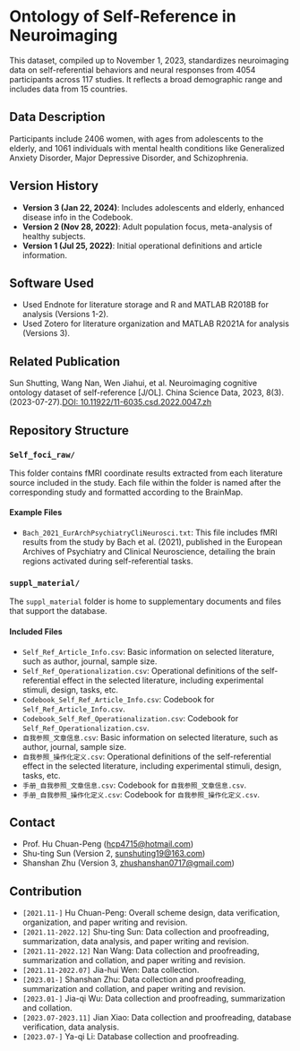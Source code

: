 # Ontology of Self-Reference in Neuroimaging
This dataset, compiled up to November 1, 2023, standardizes neuroimaging data on self-referential behaviors and neural responses from 4054 participants across 117 studies. It reflects a broad demographic range and includes data from 15 countries.

## Data Description
Participants include 2406 women, with ages from adolescents to the elderly, and 1061 individuals with mental health conditions like Generalized Anxiety Disorder, Major Depressive Disorder, and Schizophrenia.

## Version History
- **Version 3 (Jan 22, 2024)**: Includes adolescents and elderly, enhanced disease info in the Codebook.
- **Version 2 (Nov 28, 2022)**: Adult population focus, meta-analysis of healthy subjects.
- **Version 1 (Jul 25, 2022)**: Initial operational definitions and article information.

## Software Used
- Used Endnote for literature storage and R and MATLAB R2018B for analysis (Versions 1-2).
- Used Zotero for literature organization and MATLAB R2021A for analysis (Versions 3).

## Related Publication
Sun Shutting, Wang Nan, Wen Jiahui, et al. Neuroimaging cognitive ontology dataset of self-reference [J/OL]. China Science Data, 2023, 8(3). (2023-07-27).[DOI: 10.11922/11-6035.csd.2022.0047.zh](https://doi.org/10.11922/11-6035.csd.2022.0047.zh)

## Repository Structure
### `Self_foci_raw/`
This folder contains fMRI coordinate results extracted from each literature source included in the study. Each file within the folder is named after the corresponding study and formatted according to the BrainMap.
#### Example Files
- `Bach_2021_EurArchPsychiatryCliNeurosci.txt`: This file includes fMRI results from the study by Bach et al. (2021), published in the European Archives of Psychiatry and Clinical Neuroscience, detailing the brain regions activated during self-referential tasks.

### `suppl_material/`
The `suppl_material` folder is home to supplementary documents and files that support the database. 
#### Included Files
- `Self_Ref_Article_Info.csv`: Basic information on selected literature, such as author, journal, sample size.
- `Self_Ref_Operationalization.csv`: Operational definitions of the self-referential effect in the selected literature, including experimental stimuli, design, tasks, etc.
- `Codebook_Self_Ref_Article_Info.csv`: Codebook for `Self_Ref_Article_Info.csv`.
- `Codebook_Self_Ref_Operationalization.csv`: Codebook for `Self_Ref_Operationalization.csv`.
- `自我参照_文章信息.csv`: Basic information on selected literature, such as author, journal, sample size.
- `自我参照_操作化定义.csv`: Operational definitions of the self-referential effect in the selected literature, including experimental stimuli, design, tasks, etc.
- `手册_自我参照_文章信息.csv`: Codebook for `自我参照_文章信息.csv`.
- `手册_自我参照_操作化定义.csv`: Codebook for `自我参照_操作化定义.csv`.

## Contact
- Prof. Hu Chuan-Peng (hcp4715@hotmail.com)
- Shu-ting Sun (Version 2, sunshuting19@163.com)
- Shanshan Zhu (Version 3, zhushanshan0717@gmail.com)

## Contribution
- `[2021.11-]` Hu Chuan-Peng: Overall scheme design, data verification, organization, and paper writing and revision.
- `[2021.11-2022.12]` Shu-ting Sun: Data collection and proofreading, summarization, data analysis, and paper writing and revision.
- `[2021.11-2022.12]` Nan Wang: Data collection and proofreading, summarization and collation, and paper writing and revision.
- `[2021.11-2022.07]` Jia-hui Wen: Data collection.
- `[2023.01-]` Shanshan Zhu: Data collection and proofreading, summarization and collation, and paper writing and revision.
- `[2023.01-]` Jia-qi Wu: Data collection and proofreading, summarization and collation.
- `[2023.07-2023.11]` Jian Xiao: Data collection and proofreading, database verification, data analysis.
- `[2023.07-]` Ya-qi Li: Database collection and proofreading.

